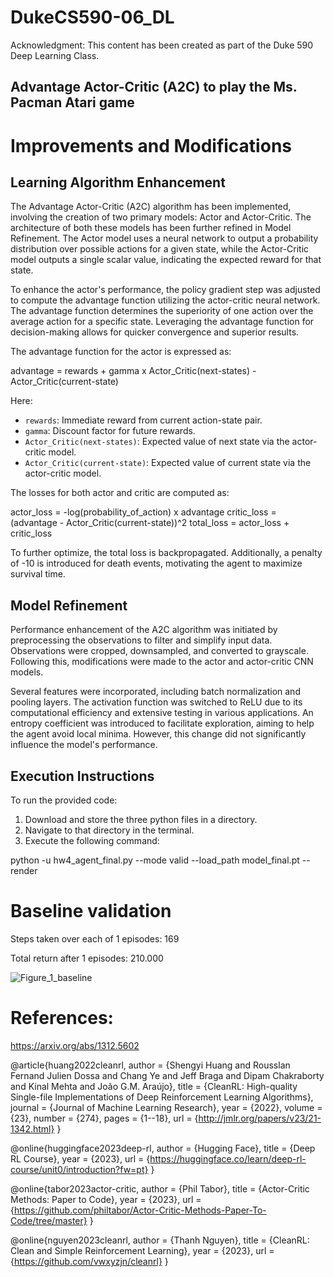 # DukeCS590-06_DL

Acknowledgment: This content has been created as part of the Duke 590 Deep Learning Class.

## Advantage Actor-Critic (A2C) to play the Ms. Pacman Atari game

# Improvements and Modifications

## Learning Algorithm Enhancement

The Advantage Actor-Critic (A2C) algorithm has been implemented, involving the creation of two primary models: Actor and Actor-Critic. The architecture of both these models has been further refined in Model Refinement. The Actor model uses a neural network to output a probability distribution over possible actions for a given state, while the Actor-Critic model outputs a single scalar value, indicating the expected reward for that state.

To enhance the actor's performance, the policy gradient step was adjusted to compute the advantage function utilizing the actor-critic neural network. The advantage function determines the superiority of one action over the average action for a specific state. Leveraging the advantage function for decision-making allows for quicker convergence and superior results.

The advantage function for the actor is expressed as:

advantage = rewards + gamma x Actor_Critic(next-states) - Actor_Critic(current-state)

Here:
- `rewards`: Immediate reward from current action-state pair.
- `gamma`: Discount factor for future rewards.
- `Actor_Critic(next-states)`: Expected value of next state via the actor-critic model.
- `Actor_Critic(current-state)`: Expected value of current state via the actor-critic model.

The losses for both actor and critic are computed as:

actor_loss = -log(probability_of_action) x advantage
critic_loss = (advantage - Actor_Critic(current-state))^2
total_loss = actor_loss + critic_loss


To further optimize, the total loss is backpropagated. Additionally, a penalty of -10 is introduced for death events, motivating the agent to maximize survival time.

## Model Refinement

Performance enhancement of the A2C algorithm was initiated by preprocessing the observations to filter and simplify input data. Observations were cropped, downsampled, and converted to grayscale. Following this, modifications were made to the actor and actor-critic CNN models.

Several features were incorporated, including batch normalization and pooling layers. The activation function was switched to ReLU due to its computational efficiency and extensive testing in various applications. An entropy coefficient was introduced to facilitate exploration, aiming to help the agent avoid local minima. However, this change did not significantly influence the model's performance.

## Execution Instructions

To run the provided code:

1. Download and store the three python files in a directory.
2. Navigate to that directory in the terminal.
3. Execute the following command:

python -u hw4_agent_final.py --mode valid --load_path model_final.pt --render

# Baseline validation

Steps taken over each of 1 episodes: 169

Total return after 1 episodes: 210.000

![Figure_1_baseline](https://user-images.githubusercontent.com/24253218/235557485-c8d21a10-7d5a-478a-9f05-43e3ffa17be2.png)

# References:

https://arxiv.org/abs/1312.5602

@article{huang2022cleanrl,
  author  = {Shengyi Huang and Rousslan Fernand Julien Dossa and Chang Ye and Jeff Braga and Dipam Chakraborty and Kinal Mehta and João G.M. Araújo},
  title   = {CleanRL: High-quality Single-file Implementations of Deep Reinforcement Learning Algorithms},
  journal = {Journal of Machine Learning Research},
  year    = {2022},
  volume  = {23},
  number  = {274},
  pages   = {1--18},
  url     = {http://jmlr.org/papers/v23/21-1342.html}
}

@online{huggingface2023deep-rl,
  author    = {Hugging Face},
  title     = {Deep RL Course},
  year      = {2023},
  url       = {https://huggingface.co/learn/deep-rl-course/unit0/introduction?fw=pt}
}

@online{tabor2023actor-critic,
  author    = {Phil Tabor},
  title     = {Actor-Critic Methods: Paper to Code},
  year      = {2023},
  url       = {https://github.com/philtabor/Actor-Critic-Methods-Paper-To-Code/tree/master}
}

@online{nguyen2023cleanrl,
  author    = {Thanh Nguyen},
  title     = {CleanRL: Clean and Simple Reinforcement Learning},
  year      = {2023},
  url       = {https://github.com/vwxyzjn/cleanrl}
}


